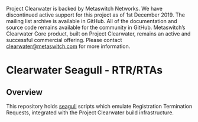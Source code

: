 Project Clearwater is backed by Metaswitch Networks.  We have discontinued active support for this project as of 1st December 2019.  The mailing list archive is available in GitHub.  All of the documentation and source code remains available for the community in GitHub.  Metaswitch’s Clearwater Core product, built on Project Clearwater, remains an active and successful commercial offering.  Please contact clearwater@metaswitch.com for more information.

Clearwater Seagull - RTR/RTAs
=============================

Overview
--------

This repository holds [seagull](http://gull.sourceforge.net/project/) scripts which emulate Registration Termination Requests, integrated with the Project Clearwater build infrastructure.
